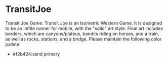 # TransitJoe
Transit Joe Game.
Transit Joe is an Isometric Western Game. It is designed to be an inifite runner for mobile, with the "solid" art style. Final art includes borders, which are canyons/plateus, 
bandits riding on horses, and a train, as well as rocks, stations, and a bridge. Please maintain the following color pallete: 


<ul>
<li>#f2b424:sand primary</li>
</ul>
